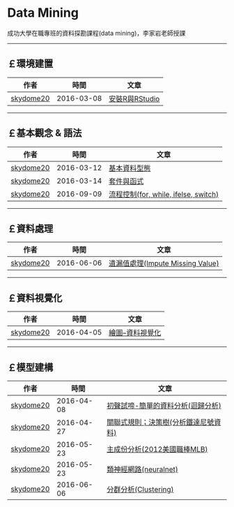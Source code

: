 
# Data Mining

成功大學在職專班的資料探勘課程(data mining)，李家岩老師授課


[1]: https://github.com/skydome20

--------------------------------------------------------------------------------------------------------------------------------------------
  
## **￡環境建置**   


| 作者           |  時間      |                      文章                        |
| ---------      | -----------| ------------------------------------------------ |
| [skydome20][1] | 2016-03-08 | [安裝R與RStudio](https://po-lab.github.io/Data-Mining/skydome20/安裝R與RStudio) | 


   
--------------------------------------------------------------------------------------------------------------------------------------------




   
## **￡基本觀念 & 語法**   

| 作者           |  時間      |                      文章                        |
| ---------      | -----------| ------------------------------------------------ |
| [skydome20][1] | 2016-03-12 | [基本資料型態](https://PO-LAB.github.io/Data-Mining/skydome20/基本資料型態)                         | 
| [skydome20][1] | 2016-03-14 | [套件與函式](https://PO-LAB.github.io/Data-Mining/skydome20/套件與函式)                           | 
| [skydome20][1] | 2016-09-09 | [流程控制(for, while, ifelse, switch)](https://PO-LAB.github.io/Data-Mining/skydome20/流程控制) | 


--------------------------------------------------------------------------------------------------------------------------------------------





   
## **￡資料處理**   
   
| 作者           |  時間      |                      文章                        |
| ---------      | -----------| ------------------------------------------------ |
| [skydome20][1] | 2016-06-06 | [遺漏值處理(Impute Missing Value)](https://PO-LAB.github.io/Data-Mining/skydome20/遺漏值處理) | 


--------------------------------------------------------------------------------------------------------------------------------------------     




   
## **￡資料視覺化**  

| 作者           |  時間      |                      文章                        |
| ---------      | -----------| ------------------------------------------------ |
| [skydome20][1] | 2016-04-05 | [繪圖–資料視覺化](https://PO-LAB.github.io/Data-Mining/skydome20/繪圖–資料視覺化)  | 


--------------------------------------------------------------------------------------------------------------------------------------------





   
## **￡模型建構**  
   
   
| 作者           |  時間      |                      文章                        |
| -------------- | -----------| ------------------------------------------------ |
| [skydome20][1] | 2016-04-08 | [初聲試啼-簡單的資料分析(迴歸分析)](https://PO-LAB.github.io/Data-Mining/skydome20/初聲試啼-簡單的資料分析(迴歸分析))  | 
| [skydome20][1] | 2016-04-27 | [關聯式規則；決策樹(分析鐵達尼號資料)](https://PO-LAB.github.io/Data-Mining/skydome20/關聯式規則；決策樹(分析鐵達尼號資料))  | 
| [skydome20][1] | 2016-05-23 | [主成份分析(2012美國職棒MLB)](https://PO-LAB.github.io/Data-Mining/skydome20/主成份分析(2012美國職棒MLB))  | 
| [skydome20][1] | 2016-05-23 | [類神經網路(neuralnet)](https://PO-LAB.github.io/Data-Mining/skydome20/類神經網路(neuralnet))  | 
| [skydome20][1] | 2016-06-06 | [分群分析(Clustering)](https://PO-LAB.github.io/Data-Mining/skydome20/分群分析(Clustering))  | 





